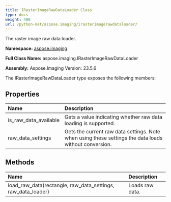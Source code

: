 ```yaml
---
title: IRasterImageRawDataLoader Class
type: docs
weight: 490
url: /python-net/aspose.imaging/irasterimagerawdataloader/
---
```


The raster image raw data loader.

**Namespace:** [aspose.imaging](/imaging/python-net/aspose.imaging/)

**Full Class Name:** aspose.imaging.IRasterImageRawDataLoader

**Assembly:**  Aspose.Imaging Version: 23.5.6

The IRasterImageRawDataLoader type exposes the following members:
## **Properties**
|**Name**|**Description**|
| :- | :- |
|is_raw_data_available|Gets a value indicating whether raw data loading is supported.|
|raw_data_settings|Gets the current raw data settings. Note when using these settings the data loads without conversion.|
## **Methods**
|**Name**|**Description**|
| :- | :- |
|load_raw_data(rectangle, raw_data_settings, raw_data_loader)|Loads raw data.|
